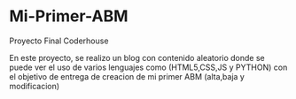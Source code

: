 # Mi-Primer-ABM
 Proyecto Final Coderhouse

 En este proyecto, se realizo un blog con contenido aleatorio
 donde se puede ver el uso de varios lenguajes como (HTML5,CSS,JS y PYTHON)
 con el objetivo de entrega de creacion de mi primer ABM (alta,baja y modificacion)
